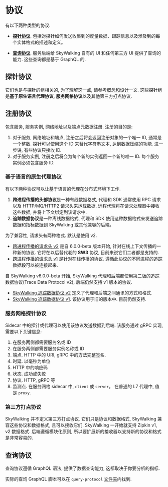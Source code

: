 # 协议

有以下两种类型的协议.

- [**探针协议**](#探针协议). 包括对探针如何发送收集到的度量数据、跟踪信息以及涉及到的每个实体格式的描述和定义。

- [**查询协议**](#查询协议). 服务后端给 SkyWalking 自有的 UI 和任何第三方 UI 提供了查询的能力. 这些查询都是基于 GraphQL 的.


## 探针协议

它们也是与探针的组相关的, 为了理解这一点, 请参考[概念和设计](../concepts-and-designs/README.md)一文.
这些探针组是**基于原生语言代理协议**, **服务网格协议**以及其他第三方打点协议.

## 注册协议

包含服务, 服务实例, 网络地址以及端点元数据注册.
注册的目的是:
1. 对于服务, 网络地址和端点, 注册之后将会返回注册对象的一个唯一 ID, 通常是一个整数. 探针可以使用这个 ID 来替代字符串文本, 达到数据压缩的功能. 进一步讲, 有些协议只接收 ID.
2. 对于服务实例, 注册之后将会为每个新的实例返回一个新的唯一 ID. 每个服务实例必须包含服务 ID.

### 基于语言的原生代理协议

有以下两种协议可以让基于语言的代理在分布式环境下工作.
1. **跨进程传播的头部协议**是一种有线数据格式, 代理和 SDK 通常使用 RPC 请求以及 HTTP/MQ/HTTP2 请求头来运载数据.
远程代理将在请求处理器中接收这些数据, 并将上下文绑定到该请求中.
2. **追踪数据协议**是一种离线数据格式, 代理和 SDK 使用这种数据格式来发送追踪数据和指标数据到 SkyWalking 或其他兼容的后端。

为了兼容性, 请求头有两种格式. 默认是使用 v2.
* [跨进程传播的请求头 v2](Skywalking-Cross-Process-Propagation-Headers-Protocol-v2.md) 是自 6.0.0-beta 版本开始, 针对在线上下文传播的一种新的协议.
它将在以后替代老的 **SW3** 协议, 目前来说它们二者都是支持的.
* [跨进程传播的请求头 v1](Skywalking-Cross-Process-Propagation-Headers-Protocol-v1.md) 是针对在线传播的协议.
遵循此协议的不同进程的追踪数据段可以被连接起来.

自 SkyWalking v6.0.0-beta 开始, SkyWalking 代理和后端都使用第二版的追踪数据协议(Trace Data Protocol v2), 后端仍然支持 v1 版本的协议.
* [SkyWalking 追踪数据协议 v2](Trace-Data-Protocol-v2.md) 定义了代理和后端之间通讯的方式和格式.
* [SkyWalking 追踪数据协议 v1](Trace-Data-Protocol.md). 该协议用于旧的版本中. 目前仍然支持.

### 服务网格探针协议

Sidecar 中的探针或代理可以使用该协议发送数据到后端. 该服务通过 gRPC 实现, 需要以下关键信息:

1. 在服务两侧都需要服务名或 ID
2. 在服务两侧都需要服务实例名称或 ID
3. 端点. HTTP 中的 URI, gRPC 中的方法完整签名.
4. 时延. 以毫秒为单位
5. HTTP 中的响应码
6. 状态. 成功或失败
7. 协议. HTTP, gRPC 等
8. 监测点. 在服务网格 sidecar 中, `client` 或 `server`。 在普通的 L7 代理中, 值是 `proxy`.

### 第三方打点协议

SkyWalking 并不定义第三方打点协议. 它们只是协议和数据格式, SkyWalking 兼容这些协议和数据格式, 且可以接收它们. SkyWalking 一开始就支持 Zipkin v1, v2 数据格式.
后端遵循模块化原则, 所以要扩展新的接收器以支持新的协议和格式是非常容易的.

## 查询协议

查询协议遵循 GraphQL 语法, 提供了数据查询能力, 这都取决于你要分析的指标.

实际的查询 GraphQL 脚本可以在 `query-protocol` [文件夹](https://github.com/apache/skywalking/tree/master/oap-server/server-query-plugin/query-graphql-plugin/src/main/resources)内找到.